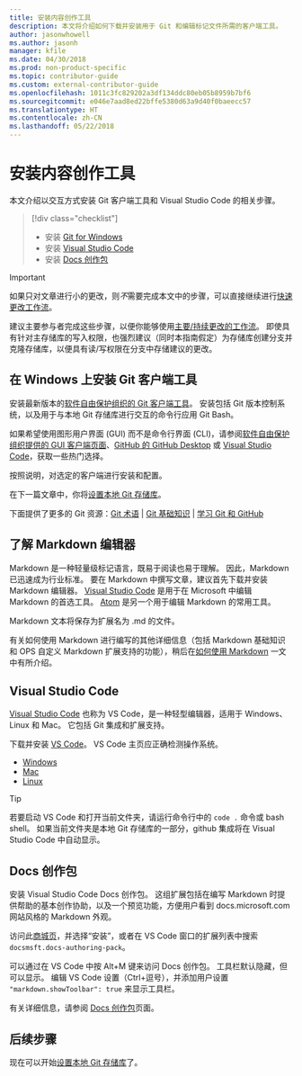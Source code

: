 ```yaml
---
title: 安装内容创作工具
description: 本文将介绍如何下载并安装用于 Git 和编辑标记文件所需的客户端工具。
author: jasonwhowell
ms.author: jasonh
manager: kfile
ms.date: 04/30/2018
ms.prod: non-product-specific
ms.topic: contributor-guide
ms.custom: external-contributor-guide
ms.openlocfilehash: 1011c3fc829202a3df134ddc80eb05b8959b7bf6
ms.sourcegitcommit: e046e7aad8ed22bffe5380d63a9d40f0baeecc57
ms.translationtype: HT
ms.contentlocale: zh-CN
ms.lasthandoff: 05/22/2018
---
```

# <a name="install-content-authoring-tools"></a>安装内容创作工具

本文介绍以交互方式安装 Git 客户端工具和 Visual Studio Code 的相关步骤。
> [!div class="checklist"]
> * 安装 [Git for Windows](https://git-scm.com/download/win)
> * 安装 [Visual Studio Code](https://code.visualstudio.com/)
> * 安装 [Docs 创作包](https://marketplace.visualstudio.com/items?itemName=docsmsft.docs-authoring-pack)

>[!IMPORTANT]
> 如果只对文章进行小的更改，则*不*需要完成本文中的步骤，可以直接继续进行[快速更改工作流](index.md#quick-edits-to-existing-documents)。
>
> 建议主要参与者完成这些步骤，以便你能够使用[主要/持续更改的工作流](how-to-write-workflows-major.md)。 即使具有针对主存储库的写入权限，也强烈建议（同时本指南假定）为存储库创建分支并克隆存储库，以便具有读/写权限在分支中存储建议的更改。

## <a name="install-git-client-tools-on-windows"></a>在 Windows 上安装 Git 客户端工具

 安装最新版本的[软件自由保护组织的 Git 客户端工具](https://git-scm.com/download/)。 安装包括 Git 版本控制系统，以及用于与本地 Git 存储库进行交互的命令行应用 Git Bash。

如果希望使用图形用户界面 (GUI) 而不是命令行界面 (CLI)，请参阅[软件自由保护组织提供的 GUI 客户端页面](https://git-scm.com/downloads/guis)、[GitHub 的 GitHub Desktop](https://desktop.github.com/) 或 [Visual Studio Code](https://www.visualstudio.com/products/code-vs.aspx)，获取一些热门选择。

按照说明，对选定的客户端进行安装和配置。

在下一篇文章中，你将[设置本地 Git 存储库](get-started-setup-local.md)。

   下面提供了更多的 Git 资源：[Git 术语](https://help.github.com/articles/github-glossary) | [Git 基础知识](https://git-scm.com/book/en/v2/Getting-Started-Git-Basics) | [学习 Git 和 GitHub](https://help.github.com/articles/good-resources-for-learning-git-and-github/)

## <a name="understand-markdown-editors"></a>了解 Markdown 编辑器

Markdown 是一种轻量级标记语言，既易于阅读也易于理解。 因此，Markdown 已迅速成为行业标准。 要在 Markdown 中撰写文章，建议首先下载并安装 Markdown 编辑器。  [Visual Studio Code](https://code.visualstudio.com/) 是用于在 Microsoft 中编辑 Markdown 的首选工具。 [Atom](https://atom.io) 是另一个用于编辑 Markdown 的常用工具。

Markdown 文本将保存为扩展名为 .md 的文件。

有关如何使用 Markdown 进行编写的其他详细信息（包括 Markdown 基础知识和 OPS 自定义 Markdown 扩展支持的功能），稍后在[如何使用 Markdown](how-to-write-use-markdown.md) 一文中有所介绍。

## <a name="visual-studio-code"></a>Visual Studio Code

[Visual Studio Code](https://code.visualstudio.com/) 也称为 VS Code，是一种轻型编辑器，适用于 Windows、Linux 和 Mac。 它包括 Git 集成和扩展支持。

下载并安装 [VS Code](https://code.visualstudio.com/)。 VS Code 主页应正确检测操作系统。

- [Windows](https://code.visualstudio.com/docs/setup/windows)
- [Mac](https://code.visualstudio.com/docs/setup/mac)
- [Linux](https://code.visualstudio.com/docs/setup/linux)

> [!TIP]
> 若要启动 VS Code 和打开当前文件夹，请运行命令行中的 `code .` 命令或 bash shell。 如果当前文件夹是本地 Git 存储库的一部分，github 集成将在 Visual Studio Code 中自动显示。

## <a name="docs-authoring-pack"></a>Docs 创作包
安装 Visual Studio Code Docs 创作包。 这组扩展包括在编写 Markdown 时提供帮助的基本创作协助，以及一个预览功能，方便用户看到 docs.microsoft.com 网站风格的 Markdown 外观。

   访问此[商城页](https://marketplace.visualstudio.com/items?itemName=docsmsft.docs-authoring-pack)，并选择“安装”，或者在 VS Code 窗口的扩展列表中搜索 `docsmsft.docs-authoring-pack`。 

   可以通过在 VS Code 中按 Alt+M 键来访问 Docs 创作包。 工具栏默认隐藏，但可以显示。 编辑 VS Code 设置（Ctrl+逗号），并添加用户设置 `"markdown.showToolbar": true` 来显示工具栏。

   有关详细信息，请参阅 [Docs 创作包](how-to-write-docs-auth-pack.md)页面。


## <a name="next-steps"></a>后续步骤

现在可以开始[设置本地 Git 存储库](get-started-setup-local.md)了。
